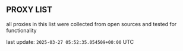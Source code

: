 ## PROXY LIST

all proxies in this list were collected from open sources and tested for functionality

last update: `2025-03-27 05:52:35.054509+00:00` UTC